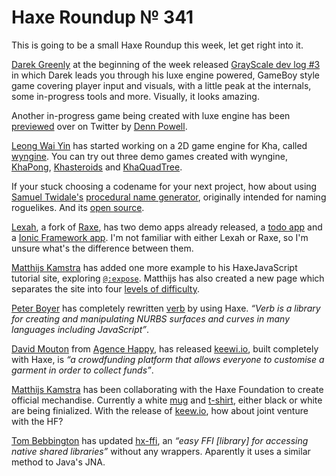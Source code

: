 [_template]: ../templates/roundup.html
[date]: / "2015-10-20 14:30:00"
[modified]: / "2015-10-20 14:30:00"
[published]: / "2015-10-20 14:30:00"
[“”]: a ""
# Haxe Roundup № 341

This is going to be a small Haxe Roundup this week, let get right into it.

[Darek Greenly][tw1] at the beginning of the week released [GrayScale dev log #3][l1]
in which Darek leads you through his luxe engine powered, GameBoy style game covering
player input and visuals, with a little peak at the internals, some in-progress
tools and more. Visually, it looks amazing.

Another in-progress game being created with luxe engine has been [previewed][l13]
over on Twitter by [Denn Powell][tw5].

[Leong Wai Yin][tw2] has started working on a 2D game engine for Kha, called
[wyngine][l2]. You can try out three demo games created with wyngine, [KhaPong][l3],
[Khasteroids][l4] and [KhaQuadTree][l5].

If your stuck choosing a codename for your next project, how about using 
[Samuel Twidale's][tw3] [procedural name generator][l6], originally intended for 
naming roguelikes. And its [open source][l7].

[Lexah][l10], a fork of [Raxe][l11], has two demo apps already released, 
a [todo app][l8] and a [Ionic Framework app][l9]. I'm not familiar with either 
Lexah or Raxe, so I'm unsure what's the difference between them.

[Matthijs Kamstra][tw8] has added one more example to his HaxeJavaScript tutorial
site, exploring [`@:expose`][l17]. Matthijs has also created a new page which
separates the site into four [levels of difficulty][l18].

[Peter Boyer][tw4] has completely rewritten [verb][l12] by using Haxe. _“Verb is
a library for creating and manipulating NURBS surfaces and curves in many 
languages including JavaScript”_.

[David Mouton][tw6] from [Agence Happy][tw7], has released [keewi.io][l14], built
completely with Haxe, is _“a crowdfunding platform that allows everyone to customise
a garment in order to collect funds”_.

[Matthijs Kamstra][tw8] has been collaborating with the Haxe Foundation to create
official mechandise. Currently a white [mug][l15] and [t-shirt][l16], either black
or white are being finialized. With the release of [keew.io][l14], how about
joint venture with the HF?

[Tom Bebbington][tw9] has updated [hx-ffi][l19], an _“easy FFI [library] for 
accessing native shared libraries”_ without any wrappers. Aparently it uses a 
similar method to Java's JNA.

[tw9]: https://twitter.com/TomDBebbington "@TomDBebbington"
[tw8]: https://twitter.com/matthijskamstra "@matthijskamstra"
[tw7]: https://twitter.com/agence_happy "@agence_happy"
[tw6]: https://twitter.com/damoebius "@damoebius"
[tw5]: https://twitter.com/bennpowell "@bennpowell"
[tw4]: https://twitter.com/ptrbyr "@ptrbyr"
[tw3]: https://twitter.com/Sam_Twidale "@Sam_Twidale"
[tw2]: https://twitter.com/laxa88 "@laxa88"
[tw1]: https://twitter.com/Zielakpl "@Zielakpl"

[l19]: http://lib.haxe.org/p/ffi "FFI on HaxeLib"
[l18]: https://matthijskamstra.github.io/haxejs/level.html "HaxeNode Level of Difficulty"
[l17]: https://matthijskamstra.github.io/haxejs/09expose/example.html "Example of exposing Haxe classes to JavaScript"
[l16]: https://github.com/HaxeFoundation/Project-Management/issues/33#issuecomment-149488998 "Haxe Foundation Project Management - T-Shirt Design"
[l15]: https://github.com/HaxeFoundation/Project-Management/issues/33#issuecomment-148527086 "Haxe Foundation Project Management - Mug Design"
[l14]: http://keewi.io/ "Keewi.io"
[l13]: https://twitter.com/bennpowell/status/657600628974362624 "Luxe engine powered game tansition improvement"
[l12]: http://verbnurbs.com/ "Verb - Open source, cross-platform NURBS"
[l11]: https://github.com/nondev/raxe "Raxe on GitHub"
[l10]: https://github.com/Peekmo/lexah "Lexah on GitHub"
[l9]: https://github.com/Peekmo/lexah-ionicsample "Lexah Ionic Framework App on GitHub"
[l8]: https://github.com/Peekmo/lexah-todoapp "Lexah Todo App on GitHub"
[l7]: https://github.com/Tw1ddle/MarkovNameGenerator "Markov Name Generator on GitHub"
[l6]: http://www.samcodes.co.uk/project/markov-namegen/ "Procedural Name Generator"
[l5]: http://coinflipstudios.com/khaquadtree "KhaQuadTree = Wyngine Game Demo"
[l4]: http://coinflipstudios.com/khasteroids "Khasteroids - Wyngine Game Demo"
[l3]: http://coinflipstudios.com/khapong "KhaPong - Wyngine Game Demo"
[l2]: https://github.com/laxa88/wyngine "Wyngine on GitHub"
[l1]: http://darekgreenly.com/grayscale-dev-log-3 "GrayScale Dev Log #3"